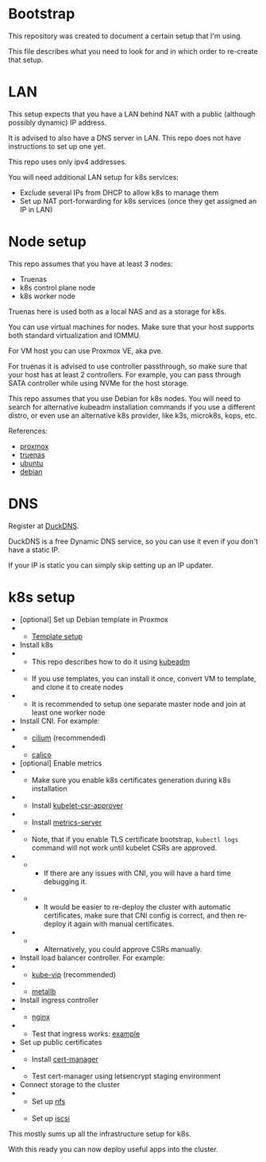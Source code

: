 
# Bootstrap

This repository was created to document a certain setup that I'm using.

This file describes what you need to look for and in which order
to re-create that setup.

# LAN

This setup expects that you have a LAN behind NAT
with a public (although possibly dynamic) IP address.

It is advised to also have a DNS server in LAN.
This repo does not have instructions to set up one yet.

This repo uses only ipv4 addresses.

You will need additional LAN setup for k8s services:
- Exclude several IPs from DHCP to allow k8s to manage them
- Set up NAT port-forwarding for k8s services (once they get assigned an IP in LAN)

# Node setup

This repo assumes that you have at least 3 nodes:
- Truenas
- k8s control plane node
- k8s worker node

Truenas here is used both as a local NAS and as a storage for k8s.

You can use virtual machines for nodes.
Make sure that your host supports both standard virtualization and IOMMU.

For VM host you can use Proxmox VE, aka pve.

For truenas it is advised to use controller passthrough,
so make sure that your host has at least 2 controllers.
For example, you can pass through SATA controller
while using NVMe for the host storage.

This repo assumes that you use Debian for k8s nodes.
You will need to search for alternative kubeadm installation commands
if you use a different distro,
or even use an alternative k8s provider, like k3s, microk8s, kops, etc.

References:
- [proxmox](./proxmox.md)
- [truenas](./truenas.md)
- [ubuntu](./ubuntu.md)
- [debian](./debian.md)

# DNS

Register at [DuckDNS](../ingress/cert-manager/duckdns/readme.md).

DuckDNS is a free Dynamic DNS service,
so you can use it even if you don't have a static IP.

If your IP is static you can simply skip setting up an IP updater.

# k8s setup

- [optional] Set up Debian template in Proxmox
- - [Template setup](./proxmox.md#templates)
- Install k8s
- - This repo describes how to do it using [kubeadm](./kubeadm.md)
- - If you use templates, you can install it once, convert VM to template, and clone it to create nodes
- - It is recommended to setup one separate master node and join at least one worker node
- Install CNI. For example:
- - [cilium](../network/cilium/readme.md) (recommended)
- - [calico](../network/calico/readme.md)
- [optional] Enable metrics
- - Make sure you enable k8s certificates generation during k8s installation
- - Install [kubelet-csr-approver](../metrics/kubelet-csr-approver/readme.md)
- - Install [metrics-server](../metrics/metrics-server/readme.md)
- - Note, that if you enable TLS certificate bootstrap,
`kubectl logs` command will not work until kubelet CSRs are approved.
- - - If there are any issues with CNI, you will have a hard time debugging it.
- - - It would be easier to re-deploy the cluster with automatic certificates,
make sure that CNI config is correct, and then re-deploy it again with manual certificates.
- - - Alternatively, you could approve CSRs manually.
- Install load balancer controller. For example:
- - [kube-vip](../network/kube-vip/readme.md) (recommended)
- - [metallb](../network/metallb/readme.md)
- Install ingress controller
- - [nginx](../ingress/nginx/readme.md)
- - Test that ingress works: [example](../test/ingress/readme.md)
- Set up public certificates
- - Install [cert-manager](../ingress/cert-manager/readme.md)
- - Test cert-manager using letsencrypt staging environment
- Connect storage to the cluster
- - Set up [nfs](../storage/nfs-csi/readme.md)
- - Set up [iscsi](../storage/democratic-csi/readme.md)

This mostly sums up all the infrastructure setup for k8s.

With this ready you can now deploy useful apps into the cluster.
